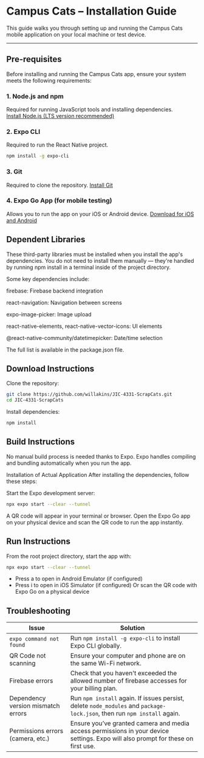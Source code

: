 # Campus Cats – Installation Guide

This guide walks you through setting up and running the Campus Cats mobile application on your local machine or test device.

---

## Pre-requisites

Before installing and running the Campus Cats app, ensure your system meets the following requirements:

### 1. Node.js and npm
Required for running JavaScript tools and installing dependencies.  
[Install Node.js (LTS version recommended)](https://nodejs.org/)

### 2. Expo CLI
Required to run the React Native project.

```bash
npm install -g expo-cli
```

### 3. Git
Required to clone the repository.
[Install Git](https://git-scm.com)

### 4. Expo Go App (for mobile testing)
Allows you to run the app on your iOS or Android device.
[Download for iOS and Android](https://expo.dev/go)

## Dependent Libraries
These third-party libraries must be installed when you install the app's dependencies. You do not need to install them manually — they're handled by running npm install in a terminal inside of the project directory.

Some key dependencies include:

firebase: Firebase backend integration

react-navigation: Navigation between screens

expo-image-picker: Image upload

react-native-elements, react-native-vector-icons: UI elements

@react-native-community/datetimepicker: Date/time selection

The full list is available in the package.json file.

## Download Instructions
Clone the repository:
````bash
git clone https://github.com/willakins/JIC-4331-ScrapCats.git
cd JIC-4331-ScrapCats
````

Install dependencies:
````bash
npm install
````

## Build Instructions
No manual build process is needed thanks to Expo. Expo handles compiling and bundling automatically when you run the app.

Installation of Actual Application
After installing the dependencies, follow these steps:

Start the Expo development server:
````bash
npx expo start --clear --tunnel
````
A QR code will appear in your terminal or browser.
Open the Expo Go app on your physical device and scan the QR code to run the app instantly.

## Run Instructions
From the root project directory, start the app with:
````bash
npx expo start --clear --tunnel
````
 - Press a to open in Android Emulator (if configured)
 - Press i to open in iOS Simulator (if configured)
Or scan the QR code with Expo Go on a physical device

## Troubleshooting

| Issue | Solution |
|-------|----------|
| `expo command not found` | Run `npm install -g expo-cli` to install Expo CLI globally. |
| QR Code not scanning | Ensure your computer and phone are on the same Wi-Fi network. |
| Firebase errors | Check that you haven't exceeded the allowed number of firebase accesses for your billing plan. |
| Dependency version mismatch errors | Run `npm install` again. If issues persist, delete `node_modules` and `package-lock.json`, then run `npm install` again. |
| Permissions errors (camera, etc.) | Ensure you’ve granted camera and media access permissions in your device settings. Expo will also prompt for these on first use. |

